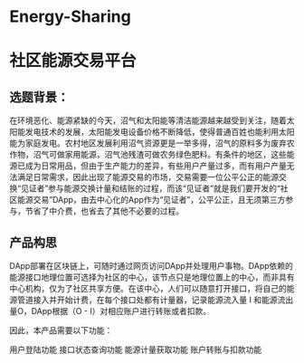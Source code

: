 # Energy-Sharing
# 社区能源交易平台
## 选题背景：
在环境恶化、能源紧缺的今天，沼气和太阳能等清洁能源越来越受到关注，随着太阳能发电技术的发展，太阳能发电设备价格不断降低，使得普通百姓也能利用太阳能为家庭发电。农村地区发展利用沼气资源更是一举多得，沼气的原料多为废弃农作物，沼气可做家用能源，沼气池残渣可做农务绿色肥料。有条件的地区，这些能源已成为日常用品，但由于生产能力的差异，有些用户产量过多，而有用户产量无法满足日常需求，因此出现了能源交易的市场，交易需要一位公平公正的能源交换“见证者”参与能源交换计量和结账的过程，而该“见证者”就是我们要开发的“社区能源交易”DApp，由去中心化的App作为“见证者”，公平公正，且无须第三方参与，节省了中介费，也省去了其他不必要的过程。

## 产品构思
DApp部署在区块链上，可随时通过网页访问DApp并处理用户事物。DApp依赖的能源接口地理位置可选择为社区的中心，该节点只是地理位置上的中心，而非具有中心机构，仅为了社区共享方便。在该中心，人们可以随意打开接口，将自己的能源管道接入并开始计费，在每个接口处都有计量器，记录能源流入量 I 和能源流出量O，DApp根据（O - I）对相应账户进行转账或者扣款。

因此，本产品需要以下功能：

用户登陆功能
接口状态查询功能
能源计量获取功能
账户转账与扣款功能
